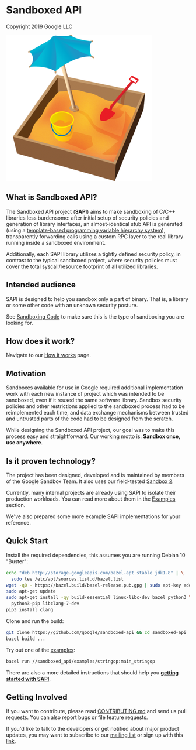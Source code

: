 # Sandboxed API

Copyright 2019 Google LLC

![Sandbox](sandboxed_api/docs/images/playing-in-sand.png)


## What is Sandboxed API?

The Sandboxed API project (**SAPI**) aims to make sandboxing of C/C++ libraries
less burdensome: after initial setup of security policies and generation of
library interfaces, an almost-identical stub API is generated (using a
[template-based programming variable hierarchy system](sandboxed_api/docs/variables.md)),
transparently forwarding calls using a custom RPC layer to the real library
running inside a sandboxed environment.

Additionally, each SAPI library utilizes a tightly defined security policy, in
contrast to the typical sandboxed project, where security policies must cover the total
syscall/resource footprint of all utilized libraries.


## Intended audience

SAPI is designed to help you sandbox only a part of binary. That is, a library
or some other code with an unknown security posture.

See [Sandboxing Code](sandboxed_api/docs/sandbox-overview.md) to make sure this is the type of
sandboxing you are looking for.

## How does it work?

Navigate to our [How it works](sandboxed_api/docs/howitworks.md) page.


## Motivation

Sandboxes available for use in Google required additional implementation work
with each new instance of project which was intended to be sandboxed, even if
it reused the same software library. Sandbox security policies and other
restrictions applied to the sandboxed process had to be reimplemented each
time, and data exchange mechanisms between trusted and untrusted parts of
the code had to be designed from the scratch.

While designing the Sandboxed API project, our goal was to make this process
easy and straightforward. Our working motto is: **Sandbox once, use anywhere**.


## Is it proven technology?

The project has been designed, developed and is maintained by members of
the Google Sandbox Team. It also uses our field-tested
[Sandbox 2](sandboxed_api/sandbox2/README.md).

Currently, many internal projects are already using SAPI to isolate
their production workloads. You can read more about them in the
[Examples](sandboxed_api/docs/examples.md) section.

We've also prepared some more example SAPI implementations for your reference.


## Quick Start

Install the required dependencies, this assumes you are running Debian 10
"Buster":

```bash
echo "deb http://storage.googleapis.com/bazel-apt stable jdk1.8" | \
  sudo tee /etc/apt/sources.list.d/bazel.list
wget -qO - https://bazel.build/bazel-release.pub.gpg | sudo apt-key add -
sudo apt-get update
sudo apt-get install -qy build-essential linux-libc-dev bazel python3 \
  python3-pip libclang-7-dev
pip3 install clang
```

Clone and run the build:
```bash
git clone https://github.com/google/sandboxed-api && cd sandboxed-api
bazel build ...
```

Try out one of the [examples](sandboxed_api/docs/examples.md):
```bash
bazel run //sandboxed_api/examples/stringop:main_stringop
```

There are also a more detailed instructions that should help you
**[getting started with SAPI](sandboxed_api/docs/getting-started.md)**.


## Getting Involved

If you want to contribute, please read [CONTRIBUTING.md](CONTRIBUTING.md) and
send us pull requests. You can also report bugs or file feature requests.

If you'd like to talk to the developers or get notified about major product
updates, you may want to subscribe to our
[mailing list](mailto:sandboxed-api-users@googlegroups.com) or sign up with this [link](https://groups.google.com/forum/#!forum/sandboxed-api-users).
